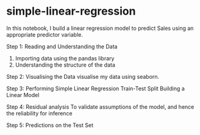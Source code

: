 # simple-linear-regression

In this notebook, I build a linear regression model to predict Sales using an appropriate predictor variable.

Step 1: Reading and Understanding the Data 
1. Importing data using the pandas library
2. Understanding the structure of the data

Step 2: Visualising the Data
visualise my data using seaborn.

Step 3: Performing Simple Linear Regression
Train-Test Split
Building a Linear Model

Step 4: Residual analysis
To validate assumptions of the model, and hence the reliability for inference

Step 5: Predictions on the Test Set
